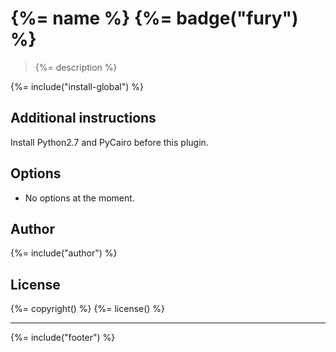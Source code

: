 # {%= name %} {%= badge("fury") %}

> {%= description %}

{%= include("install-global") %}

## Additional instructions

Install Python2.7 and PyCairo before this plugin.

## Options

* No options at the moment.

## Author
{%= include("author") %}

## License
{%= copyright() %}
{%= license() %}

***

{%= include("footer") %}
